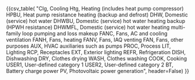 {{csv_table(
"Clg, Cooling
Htg, Heating (includes heat pump compressor)
HPBU, Heat pump resistance heating (backup and defrost)
DHW, Domestic (service) hot water
DHWBU, Domestic (service) hot water heating backup (HPWH resistance)
DHWMFL, Domestic (service) hot water heating multi-family loop pumping and loss makeup
FANC, Fans&comma; AC and cooling ventilation
FANH, Fans&comma; heating
FANV, Fans&comma; IAQ venting
FAN, Fans&comma; other purposes
AUX, HVAC auxiliaries such as pumps
PROC, Process
LIT, Lighting
RCP, Receptacles
EXT, Exterior lighting
REFR, Refrigeration
DISH, Dishwashing
DRY, Clothes drying
WASH, Clothes washing
COOK, Cooking
USER1, User-defined category 1
USER2, User-defined category 2
BT, Battery charge power
PV, Photovoltaic power generation", header=False)
}}